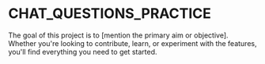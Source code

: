 # CHAT_QUESTIONS_PRACTICE
The goal of this project is to [mention the primary aim or objective]. Whether you're looking to contribute, learn, or experiment with the features, you'll find everything you need to get started.
